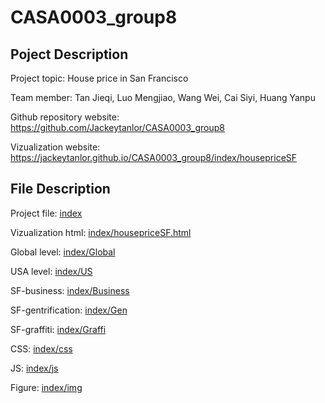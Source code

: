 # CASA0003_group8
## Poject Description
Project topic: House price in San Francisco

Team member: Tan Jieqi, Luo Mengjiao, Wang Wei, Cai Siyi, Huang Yanpu

Github repository website: <https://github.com/Jackeytanlor/CASA0003_group8>

Vizualization website: <https://jackeytanlor.github.io/CASA0003_group8/index/housepriceSF>

## File Description
Project file: [index](https://github.com/Jackeytanlor/CASA0003_group8/tree/main/index) 

Vizualization html: [index/housepriceSF.html](https://github.com/Jackeytanlor/CASA0003_group8/tree/main/index)

Global level: [index/Global](https://github.com/Jackeytanlor/CASA0003_group8/tree/main/index/Global)

USA level: [index/US](https://github.com/Jackeytanlor/CASA0003_group8/tree/main/index/US)

SF-business: [index/Business](https://github.com/Jackeytanlor/CASA0003_group8/tree/main/index/Business)

SF-gentrification: [index/Gen](https://github.com/Jackeytanlor/CASA0003_group8/tree/main/index/Gen)

SF-graffiti: [index/Graffi](https://github.com/Jackeytanlor/CASA0003_group8/tree/main/index/Graffi)

CSS: [index/css](https://github.com/Jackeytanlor/CASA0003_group8/tree/main/index/css)

JS: [index/js](https://github.com/Jackeytanlor/CASA0003_group8/tree/main/index/js)

Figure: [index/img](https://github.com/Jackeytanlor/CASA0003_group8/tree/main/index/img)